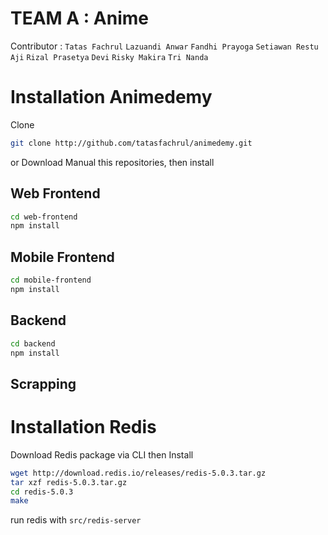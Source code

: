 # TEAM A : Anime
Contributor :
`Tatas Fachrul`
`Lazuandi Anwar`
`Fandhi Prayoga`
`Setiawan Restu Aji`
`Rizal Prasetya`
`Devi`
`Risky Makira`
`Tri Nanda`

# Installation Animedemy

Clone 
```bash
git clone http://github.com/tatasfachrul/animedemy.git
```

or Download Manual this repositories, then install

## Web Frontend
```bash
cd web-frontend
npm install
```

## Mobile Frontend
```bash
cd mobile-frontend
npm install
```

## Backend
```bash
cd backend
npm install
```

## Scrapping


# Installation Redis
Download Redis package via CLI then Install
```bash
wget http://download.redis.io/releases/redis-5.0.3.tar.gz
tar xzf redis-5.0.3.tar.gz
cd redis-5.0.3
make
```

run redis with `src/redis-server`
